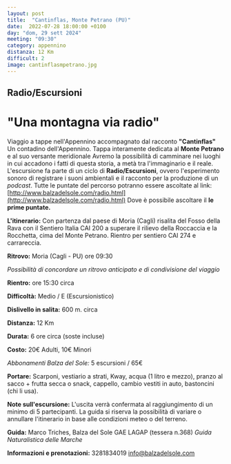 ```yaml
---
layout: post
title:  "Cantinflas, Monte Petrano (PU)"
date:  2022-07-28 18:00:00 +0100
day: "dom, 29 sett 2024"
meeting: "09:30"
category: appennino 
distanza: 12 Km
difficult: 2
image: cantinflasmpetrano.jpg
---
```


## Radio/Escursioni

# "Una montagna via radio"

Viaggio a tappe nell'Appennino accompagnato dal racconto **"Cantinflas"** Un contadino dell'Appennino.
Tappa interamente dedicata al **Monte Petrano** e al suo versante meridionale
Avremo la possibilità di camminare nei luoghi in cui accadono i fatti di questa storia, a metà tra l'immaginario e il reale.
L'escursione fa parte di un ciclo di **Radio/Escursioni**, ovvero l'esperimento sonoro di registrare i suoni ambientali e il racconto per la produzione di un *podcast*.
Tutte le puntate del percorso potranno essere ascoltate al link: [http://www.balzadelsole.com/radio.html](http://www.balzadelsole.com/radio.html)
Dove è possibile ascoltare il **le prime puntate.**

**L'itinerario:** Con partenza dal paese di Moria (Cagli) risalita del Fosso della Rava con il Sentiero Italia CAI 200 a superare il rilievo della Roccaccia e la Rocchetta, cima del Monte Petrano. Rientro per sentiero CAI 274 e carrareccia.

**Ritrovo:** Moria (Cagli - PU) ore 09:30

*Possibilità di concordare un ritrovo anticipato e di condivisione del viaggio*

**Rientro:** ore 15:30 circa 

**Difficoltà:** Medio / E (Escursionistico)

**Dislivello in salita:**  600 m. circa

**Distanza:** 12 Km

**Durata:** 6 ore circa (soste incluse)

**Costo:** 20€ Adulti, 10€ Minori

*Abbonamenti Balza del Sole:* 5 escursioni / 65€

**Portare:** Scarponi, vestiario a strati, Kway, acqua (1 litro e mezzo), pranzo al sacco + frutta secca o snack, cappello, cambio vestiti in auto, bastoncini (chi li usa). 

**Note sull'escursione:** L'uscita verrà confermata al raggiungimento di un minimo di 5 partecipanti. La guida si riserva la possibilità di variare o annullare l'itinerario in base alle condizioni meteo o del terreno.


**Guida:** Marco Triches, Balza del Sole GAE LAGAP (tessera n.368)
*Guida Naturalistica delle Marche*

**Informazioni e prenotazioni:** 3281834019 info@balzadelsole.com
